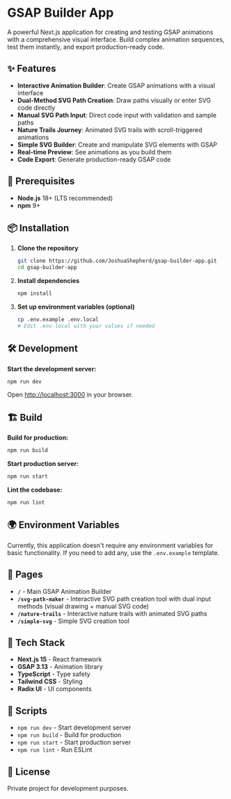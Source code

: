 # GSAP Builder App

A powerful Next.js application for creating and testing GSAP animations with a comprehensive visual interface. Build complex animation sequences, test them instantly, and export production-ready code.

## ✨ Features

- **Interactive Animation Builder**: Create GSAP animations with a visual interface
- **Dual-Method SVG Path Creation**: Draw paths visually or enter SVG code directly
- **Manual SVG Path Input**: Direct code input with validation and sample paths
- **Nature Trails Journey**: Animated SVG trails with scroll-triggered animations
- **Simple SVG Builder**: Create and manipulate SVG elements with GSAP
- **Real-time Preview**: See animations as you build them
- **Code Export**: Generate production-ready GSAP code

## 🚀 Prerequisites

- **Node.js** 18+ (LTS recommended)
- **npm** 9+

## 📦 Installation

1. **Clone the repository**
   ```bash
   git clone https://github.com/JoshuaShepherd/gsap-builder-app.git
   cd gsap-builder-app
   ```

2. **Install dependencies**
   ```bash
   npm install
   ```

3. **Set up environment variables (optional)**
   ```bash
   cp .env.example .env.local
   # Edit .env.local with your values if needed
   ```

## 🛠️ Development

**Start the development server:**
```bash
npm run dev
```

Open [http://localhost:3000](http://localhost:3000) in your browser.

## 🏗️ Build

**Build for production:**
```bash
npm run build
```

**Start production server:**
```bash
npm run start
```

**Lint the codebase:**
```bash
npm run lint
```

## 🌍 Environment Variables

Currently, this application doesn't require any environment variables for basic functionality. If you need to add any, use the `.env.example` template.

## 🎯 Pages

- **`/`** - Main GSAP Animation Builder
- **`/svg-path-maker`** - Interactive SVG path creation tool with dual input methods (visual drawing + manual SVG code)
- **`/nature-trails`** - Interactive nature trails with animated SVG paths
- **`/simple-svg`** - Simple SVG creation tool

## 🧰 Tech Stack

- **Next.js 15** - React framework
- **GSAP 3.13** - Animation library
- **TypeScript** - Type safety
- **Tailwind CSS** - Styling
- **Radix UI** - UI components

## 📝 Scripts

- `npm run dev` - Start development server
- `npm run build` - Build for production
- `npm run start` - Start production server
- `npm run lint` - Run ESLint

## 📄 License

Private project for development purposes.
